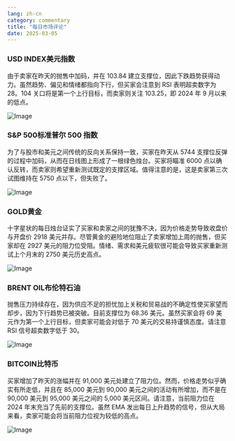 ```yaml
---
lang: zh-cn
category: commentary
title: "每日市场评论"
date: 2025-03-05
---
```


### USD INDEX美元指数

由于卖家在昨天的抛售中加码，并在 103.84 建立支撑位，因此下跌趋势获得动力。虽然趋势、偏见和情绪都指向下行，但买家会注意到 RSI 表明超卖数字为 28。104 关口将是第一个上行目标，而卖家则关注 103.25，即 2024 年 9 月以来的低点。

![Image](https://markleighedu.github.io/img/Mar-2025/05-Mar-2025/usdindex.jpg)

### S&P 500标准普尔 500 指数

为了与股市和美元之间传统的反向关系保持一致，买家在昨天从 5744 支撑位反弹的过程中加码，从而在日线图上形成了一根绿色烛台。买家将瞄准 6000 点以确认反转，而卖家则希望重新测试既定的支撑区域。值得注意的是，这是卖家第三次试图维持在 5750 点以下，但失败了。

![Image](https://markleighedu.github.io/img/Mar-2025/05-Mar-2025/sp500.jpg)

### GOLD黄金

十字星状的每日烛台证实了买家和卖家之间的犹豫不决，因为价格走势导致收盘价与开盘价 2918 美元并存。尽管黄金的避险地位阻止了卖家增加上周的抛售，但买家却在 2927 美元的阻力位受阻。情绪、需求和美元疲软很可能会导致买家重新测试上个月末的 2750 美元历史高点。

![Image](https://markleighedu.github.io/img/Mar-2025/05-Mar-2025/gold.jpg)

### BRENT OIL布伦特石油

抛售压力持续存在，因为供应不足的担忧加上关税和贸易战的不确定性使买家望而却步，因为下行趋势已被突破。目前支撑位为 68.36 美元。虽然买家会将 69 美元作为第一个上行目标，但卖家可能会对低于 70 美元的交易持谨慎态度。请注意 RSI 信号超卖数字低于 30。

![Image](https://markleighedu.github.io/img/Mar-2025/05-Mar-2025/brentoil.jpg)

### BITCOIN比特币

买家增加了昨天的涨幅并在 91,000 美元处建立了阻力位。然而，价格走势似乎确实有所走低，并且在 85,000 美元到 90,000 美元之间的活动有所增加，而不是在 90,000 美元到 95,000 美元之间的 5,000 美元区间。请注意，当前阻力位在 2024 年末充当了先前的支撑位。虽然 EMA 发出每日上升趋势的信号，但从大局来看，卖家可能会将当前阻力位视为较低的高点。

![Image](https://markleighedu.github.io/img/Mar-2025/05-Mar-2025/bitcoin.jpg)

